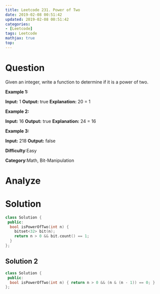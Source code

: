 ```yaml
---
title: Leetcode 231. Power of Two
date: 2019-02-08 00:51:42
updated: 2019-02-08 00:51:42
categories: 
- [Leetcode]
tags: Leetcode
mathjax: true
top:
---
```


# Question

Given an integer, write a function to determine if it is a power of two.

**Example 1:**

**Input:** 1
**Output:** true 
**Explanation:** 20 = 1

**Example 2:**

**Input:** 16
**Output:** true
**Explanation:** 24 = 16

**Example 3:**

**Input:** 218
**Output:** false

**Difficulty**:Easy

**Category**:Math, Bit-Manipulation

<!-- more -->

# Analyze

# Solution

```cpp
class Solution {
 public:
  bool isPowerOfTwo(int n) {
    bitset<32> bit(n);
    return n > 0 && bit.count() == 1;
  }
};
```

## Solution 2

```cpp
class Solution {
 public:
  bool isPowerOfTwo(int n) { return n > 0 && (n & (n - 1)) == 0; }
};
```